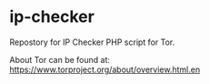 ip-checker
==========

Repostory for IP Checker PHP script for Tor.

About Tor can be found at: https://www.torproject.org/about/overview.html.en
